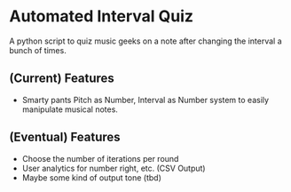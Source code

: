 # Automated Interval Quiz

A python script to quiz music geeks on a note after changing the interval a bunch of times.

## (Current) Features
* Smarty pants Pitch as Number, Interval as Number system to easily manipulate musical notes. 

## (Eventual) Features
* Choose the number of iterations per round
* User analytics for number right, etc. (CSV Output)
* Maybe some kind of output tone (tbd)
